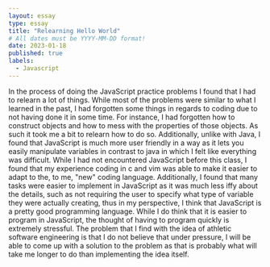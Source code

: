 ```yaml
---
layout: essay
type: essay
title: "Relearning Hello World"
# All dates must be YYYY-MM-DD format!
date: 2023-01-18
published: true
labels:
  - Javascript
---
```


In the process of doing the JavaScript practice problems I found that I had to relearn a lot of things. While most of the problems were similar to what I learned in the past, I had forgotten some things in regards to coding due to not having done it in some time. For instance, I had forgotten how to construct objects and how to mess with the properties of those objects. As such it took me a bit to relearn how to do so. Additionally, unlike with Java, I found that JavaScript is much more user  friendly in a way as it lets you easily manipulate variables in contrast to java in which I felt like everything was difficult. While I had not encountered JavaScript before this class, I found that my experience coding in c and vim was able to make it easier to adapt to the, to me, "new" coding language. Additionally, I found that many tasks were easier to implement in JavaScript as it was much less iffy about the details, such as not requiring the user to specify what type of variable they were actually creating, thus in my perspective, I think that JavaScript is a pretty good programming language. 
While I do think that it is easier to program in JavaScript, the thought of having to program quickly is extremely stressful. The problem that I find with the idea of athletic software engineering is that I do not believe that under pressure, I will be able to come up with a solution to the problem as that is probably what will take me longer to do than implementing the idea itself.  
